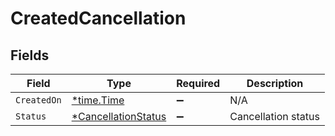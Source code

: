 # CreatedCancellation


## Fields

| Field                                                            | Type                                                             | Required                                                         | Description                                                      |
| ---------------------------------------------------------------- | ---------------------------------------------------------------- | ---------------------------------------------------------------- | ---------------------------------------------------------------- |
| `CreatedOn`                                                      | [*time.Time](https://pkg.go.dev/time#Time)                       | :heavy_minus_sign:                                               | N/A                                                              |
| `Status`                                                         | [*CancellationStatus](../../models/shared/cancellationstatus.md) | :heavy_minus_sign:                                               | Cancellation status                                              |
